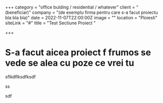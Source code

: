 +++
category = "office bulding / residential / whatever"
client = "(beneficiar)"
company = "(de exemplu firma pentru care s-a facut proiectu bla bla bla)"
date = 2022-11-07T22:00:00Z
image = ""
location = "Ploiesti"
siteLink = "#"
title = "Test Sectiune Proiect "

+++
# S-a facut aicea proiect f frumos se vede se alea cu poze ce vrei tu

sflkdflksdfksdf

ss

sdf
